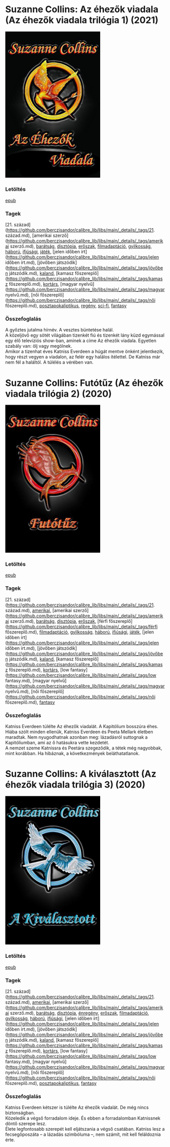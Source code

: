 # <a name="id_81">Suzanne Collins: Az éhezők viadala (Az éhezők viadala trilógia 1) (2021)</a>
<img src="https://github.com/BercziSandor/calibre_lib/raw/main/libs/main/Suzanne%20Collins/Az%20ehezok%20viadala%20%2881%29/cover.jpg" alt="cover" width="300"/>

### Letöltés
[epub](https://github.com/BercziSandor/calibre_lib/raw/main/libs/main/Suzanne%20Collins/Az%20ehezok%20viadala%20%2881%29/Az%20ehezok%20viadala%20-%20Suzanne%20Collins.epub)

### Tagek
[21. század](https://github.com/berczisandor/calibre_lib/libs/main/_details/_tags/21. század.md), [amerikai szerző](https://github.com/berczisandor/calibre_lib/libs/main/_details/_tags/amerikai szerző.md), [barátság](https://github.com/berczisandor/calibre_lib/libs/main/_details/_tags/barátság.md), [disztópia](https://github.com/berczisandor/calibre_lib/libs/main/_details/_tags/disztópia.md), [erőszak](https://github.com/berczisandor/calibre_lib/libs/main/_details/_tags/erőszak.md), [filmadaptáció](https://github.com/berczisandor/calibre_lib/libs/main/_details/_tags/filmadaptáció.md), [gyilkosság](https://github.com/berczisandor/calibre_lib/libs/main/_details/_tags/gyilkosság.md), [háború](https://github.com/berczisandor/calibre_lib/libs/main/_details/_tags/háború.md), [ifjúsági](https://github.com/berczisandor/calibre_lib/libs/main/_details/_tags/ifjúsági.md), [játék](https://github.com/berczisandor/calibre_lib/libs/main/_details/_tags/játék.md), [jelen időben írt](https://github.com/berczisandor/calibre_lib/libs/main/_details/_tags/jelen időben írt.md), [jövőben játszódik](https://github.com/berczisandor/calibre_lib/libs/main/_details/_tags/jövőben játszódik.md), [kaland](https://github.com/berczisandor/calibre_lib/libs/main/_details/_tags/kaland.md), [kamasz főszereplő](https://github.com/berczisandor/calibre_lib/libs/main/_details/_tags/kamasz főszereplő.md), [kortárs](https://github.com/berczisandor/calibre_lib/libs/main/_details/_tags/kortárs.md), [magyar nyelvű](https://github.com/berczisandor/calibre_lib/libs/main/_details/_tags/magyar nyelvű.md), [női főszereplő](https://github.com/berczisandor/calibre_lib/libs/main/_details/_tags/női főszereplő.md), [posztapokaliptikus](https://github.com/berczisandor/calibre_lib/libs/main/_details/_tags/posztapokaliptikus.md), [regény](https://github.com/berczisandor/calibre_lib/libs/main/_details/_tags/regény.md), [sci-fi](https://github.com/berczisandor/calibre_lib/libs/main/_details/_tags/sci-fi.md), [fantasy](https://github.com/berczisandor/calibre_lib/libs/main/_details/_tags/fantasy.md)

### Összefoglalás
<div>
<p>A győztes jutalma hírnév. A vesztes büntetése halál.<br>A közeljövő egy sötét világában tizenkét fiú és tizenkét lány küzd egymással egy élő televíziós show-ban, aminek a címe Az éhezők viadala. Egyetlen szabály van: ölj vagy megölnek.<br>Amikor a tizenhat éves Katniss Everdeen a húgát mentve önként jelentkezik, hogy részt vegyen a viadalon, az felér egy halálos ítélettel. De Katniss már nem fél a haláltól. A túlélés a vérében van.</p></div>


# <a name="id_82">Suzanne Collins: Futótűz (Az éhezők viadala trilógia 2) (2020)</a>
<img src="https://github.com/BercziSandor/calibre_lib/raw/main/libs/main/Suzanne%20Collins/Futotuz%20%2882%29/cover.jpg" alt="cover" width="300"/>

### Letöltés
[epub](https://github.com/BercziSandor/calibre_lib/raw/main/libs/main/Suzanne%20Collins/Futotuz%20%2882%29/Futotuz%20-%20Suzanne%20Collins.epub)

### Tagek
[21. század](https://github.com/berczisandor/calibre_lib/libs/main/_details/_tags/21. század.md), [amerikai](https://github.com/berczisandor/calibre_lib/libs/main/_details/_tags/amerikai.md), [amerikai szerző](https://github.com/berczisandor/calibre_lib/libs/main/_details/_tags/amerikai szerző.md), [barátság](https://github.com/berczisandor/calibre_lib/libs/main/_details/_tags/barátság.md), [disztópia](https://github.com/berczisandor/calibre_lib/libs/main/_details/_tags/disztópia.md), [erőszak](https://github.com/berczisandor/calibre_lib/libs/main/_details/_tags/erőszak.md), [férfi főszereplő](https://github.com/berczisandor/calibre_lib/libs/main/_details/_tags/férfi főszereplő.md), [filmadaptáció](https://github.com/berczisandor/calibre_lib/libs/main/_details/_tags/filmadaptáció.md), [gyilkosság](https://github.com/berczisandor/calibre_lib/libs/main/_details/_tags/gyilkosság.md), [háború](https://github.com/berczisandor/calibre_lib/libs/main/_details/_tags/háború.md), [ifjúsági](https://github.com/berczisandor/calibre_lib/libs/main/_details/_tags/ifjúsági.md), [játék](https://github.com/berczisandor/calibre_lib/libs/main/_details/_tags/játék.md), [jelen időben írt](https://github.com/berczisandor/calibre_lib/libs/main/_details/_tags/jelen időben írt.md), [jövőben játszódik](https://github.com/berczisandor/calibre_lib/libs/main/_details/_tags/jövőben játszódik.md), [kaland](https://github.com/berczisandor/calibre_lib/libs/main/_details/_tags/kaland.md), [kamasz főszereplő](https://github.com/berczisandor/calibre_lib/libs/main/_details/_tags/kamasz főszereplő.md), [kortárs](https://github.com/berczisandor/calibre_lib/libs/main/_details/_tags/kortárs.md), [low fantasy](https://github.com/berczisandor/calibre_lib/libs/main/_details/_tags/low fantasy.md), [magyar nyelvű](https://github.com/berczisandor/calibre_lib/libs/main/_details/_tags/magyar nyelvű.md), [női főszereplő](https://github.com/berczisandor/calibre_lib/libs/main/_details/_tags/női főszereplő.md), [fantasy](https://github.com/berczisandor/calibre_lib/libs/main/_details/_tags/fantasy.md)

### Összefoglalás
<div>
<p>Katniss Everdeen túlélte Az éhezők viadalát. A Kapitólium bosszúra éhes.<br>Hiába szólt minden ellenük, Katniss Everdeen és Peeta Mellark életben maradtak. Nem nyugodhatnak azonban meg: lázadásról suttognak a Kapitóliumban, ami az ő hatásukra vette kezdetét.<br>A nemzet szeme Katnissra és Peetára szegeződik, a tétek még nagyobbak, mint korábban. Ha hibáznak, a következmények beláthatatlanok.</p></div>


# <a name="id_83">Suzanne Collins: A kiválasztott (Az éhezők viadala trilógia 3) (2020)</a>
<img src="https://github.com/BercziSandor/calibre_lib/raw/main/libs/main/Suzanne%20Collins/A%20kivalasztott%20%2883%29/cover.jpg" alt="cover" width="300"/>

### Letöltés
[epub](https://github.com/BercziSandor/calibre_lib/raw/main/libs/main/Suzanne%20Collins/A%20kivalasztott%20%2883%29/A%20kivalasztott%20-%20Suzanne%20Collins.epub)

### Tagek
[21. század](https://github.com/berczisandor/calibre_lib/libs/main/_details/_tags/21. század.md), [amerikai](https://github.com/berczisandor/calibre_lib/libs/main/_details/_tags/amerikai.md), [amerikai szerző](https://github.com/berczisandor/calibre_lib/libs/main/_details/_tags/amerikai szerző.md), [barátság](https://github.com/berczisandor/calibre_lib/libs/main/_details/_tags/barátság.md), [disztópia](https://github.com/berczisandor/calibre_lib/libs/main/_details/_tags/disztópia.md), [énregény](https://github.com/berczisandor/calibre_lib/libs/main/_details/_tags/énregény.md), [erőszak](https://github.com/berczisandor/calibre_lib/libs/main/_details/_tags/erőszak.md), [filmadaptáció](https://github.com/berczisandor/calibre_lib/libs/main/_details/_tags/filmadaptáció.md), [gyilkosság](https://github.com/berczisandor/calibre_lib/libs/main/_details/_tags/gyilkosság.md), [háború](https://github.com/berczisandor/calibre_lib/libs/main/_details/_tags/háború.md), [ifjúsági](https://github.com/berczisandor/calibre_lib/libs/main/_details/_tags/ifjúsági.md), [jelen időben írt](https://github.com/berczisandor/calibre_lib/libs/main/_details/_tags/jelen időben írt.md), [jövőben játszódik](https://github.com/berczisandor/calibre_lib/libs/main/_details/_tags/jövőben játszódik.md), [kaland](https://github.com/berczisandor/calibre_lib/libs/main/_details/_tags/kaland.md), [kamasz főszereplő](https://github.com/berczisandor/calibre_lib/libs/main/_details/_tags/kamasz főszereplő.md), [kortárs](https://github.com/berczisandor/calibre_lib/libs/main/_details/_tags/kortárs.md), [low fantasy](https://github.com/berczisandor/calibre_lib/libs/main/_details/_tags/low fantasy.md), [magyar nyelvű](https://github.com/berczisandor/calibre_lib/libs/main/_details/_tags/magyar nyelvű.md), [női főszereplő](https://github.com/berczisandor/calibre_lib/libs/main/_details/_tags/női főszereplő.md), [posztapokaliptikus](https://github.com/berczisandor/calibre_lib/libs/main/_details/_tags/posztapokaliptikus.md), [fantasy](https://github.com/berczisandor/calibre_lib/libs/main/_details/_tags/fantasy.md)

### Összefoglalás
<div>
<p>Katniss Everdeen kétszer is túlélte Az éhezők viadalát. De még nincs biztonságban.<br>Közeledik a végső forradalom ideje. És ebben a forradalomban Katnissnek döntő szerepe lesz.<br>Élete legfontosabb szerepét kell eljátszania a végső csatában. Katniss lesz a fecsegőposzáta – a lázadás szimbóluma –, nem számít, mit kell feláldoznia érte.</p></div>



